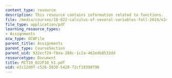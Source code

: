 ```yaml
---
content_type: resource
description: This resource contains information related to functions.
file: /media/courses/18-022-calculus-of-several-variables-fall-2010/e2c12d0fc5265030542072cf18398798_MIT18_022F10_h1.pdf
file_type: application/pdf
learning_resource_types:
- Assignments
ocw_type: OCWFile
parent_title: Assignments
parent_type: CourseSection
parent_uid: 932ecf24-f8ea-280c-1c2a-462edb8532dd
resourcetype: Document
title: MIT18_022F10_h1.pdf
uid: e2c12d0f-c526-5030-5420-72cf18398798
---
```

